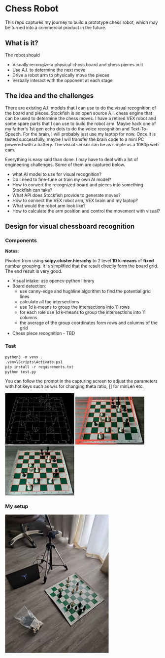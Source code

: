 # Chess Robot

This repo captures my journey to build a prototype chess robot, which may be
turned into a commercial product in the future.

## What is it?

The robot should

 * Visually recongize a physical chess board and chess pieces in it
 * Use A.I. to determine the next move
 * Drive a robot arm to physically move the pieces
 * Verbally interact with the opponent at each stage

## The idea and the challenges

There are existing A.I. models that I can use to do the visual recognition of
the board and pieces. Stockfish is an open source A.I. chess engine that can be
used to determine the chess moves. I have a retired VEX robot and some spare
parts that I can use to build the robot arm. Maybe hack one of my father's
1st gen echo dots to do the voice recognition and Text-To-Speech. For the
brain, I will probably just use my laptop for now. Once it is tested
successfully, maybe I will transfer the brain code to a mini PC powered with a
battery. The visual sensor can be as simple as a 1080p web cam.

Everything is easy said than done. I may have to deal with a lot of engineering
challenges. Some of them are captured below.

 * what AI model to use for visual recognition?
 * Do I need to fine-tune or train my own AI model?
 * How to convert the recognized board and pieces into something Stockfish can take?
 * What API does Stockfish provide to generate moves?
 * How to connect the VEX robot arm, VEX brain and my laptop?
 * What would the robot arm look like?
 * How to calculate the arm position and control the movement with visual? 

## Design for visual chessboard recognition

### Components

**Notes**:

Pivoted from using **scipy.cluster.hierachy** to 2 level **1D k-means** of
**fixed** number grouping. It is simplified that the result directly form the
board grid. The end result is very good.

 * Visual intake: use opencv-python library
 * Board detection:
   * use canny-edge and hughline algorithm to find the potential grid lines
   * calculate all the intersections
   * use 1d k-means to group the intersections into 11 rows
   * for each role use 1d k-means to group the intersections into 11 columns
   * the average of the group coordinates form rows and columns of the grid
 * Chess piece recognition - TBD

### Test

```
python3 -m venv .
.venv\Scripts\Activate.ps1
pip install -r requirements.txt
python test.py
```
You can follow the prompt in the capturing screen to adjust the parameters with
hot keys such as w/s for changing theta ratio, [] for minLen etc.

![Canny Edge Sample][2] ![hugh_line][3] ![K-Means Gird][4]

### My setup
![My setup][1]

[1]: images/my_setup.jpg "My Setup"
[2]: images/sample_canny_edge.jpg
[3]: images/hough_line.jpg
[4]: images/k-mean-grid.jpg
